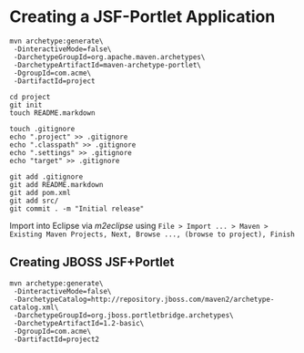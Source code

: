 # Creating a JSF-Portlet Application #

	mvn archetype:generate\
	 -DinteractiveMode=false\
	 -DarchetypeGroupId=org.apache.maven.archetypes\
	 -DarchetypeArtifactId=maven-archetype-portlet\
	 -DgroupId=com.acme\
	 -DartifactId=project
	
	cd project
	git init
	touch README.markdown

	touch .gitignore
	echo ".project" >> .gitignore
	echo ".classpath" >> .gitignore
	echo ".settings" >> .gitignore
	echo "target" >> .gitignore

	git add .gitignore
	git add README.markdown
	git add pom.xml
	git add src/
	git commit . -m "Initial release"
	
Import into Eclipse via _m2eclipse_ using `File > Import ... > Maven > Existing Maven Projects, Next, Browse ..., (browse to project), Finish`

## Creating JBOSS JSF+Portlet ##

	mvn archetype:generate\
	 -DinteractiveMode=false\
	 -DarchetypeCatalog=http://repository.jboss.com/maven2/archetype-catalog.xml\
	 -DarchetypeGroupId=org.jboss.portletbridge.archetypes\
	 -DarchetypeArtifactId=1.2-basic\
	 -DgroupId=com.acme\
	 -DartifactId=project2
